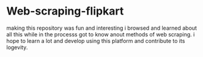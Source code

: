 # Web-scraping-flipkart
making this repository was fun and interesting
i browsed and learned about all this while in the processs got to know anout methods of web scraping.
i hope to learn a lot and develop using this platform and contribute to its logevity.
